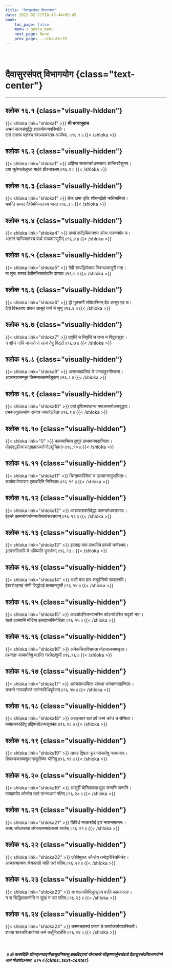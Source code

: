 ```yaml
---
title: "दैवासुरसंपत् विभागयोग"
date: 2022-02-21T10:43:44+05:45
book:
    toc_page: false
    menu : geeta_menu
    next_page: None
    prev_page: ../chapter15
---
```


<br/>

# दैवासुरसंपत् विभागयोग {class="text-center"}

---

## श्लोक १६.१ {class="visually-hidden"}

{{< shloka  link="shloka1" >}}
**श्री भगवानुवाच**   
अभयं सत्त्वसंशुद्धिः ज्ञानयोगव्यवस्थितिः।  
दानं दमश्च यज्ञश्च स्वाध्यायस्तप आर्जवम् ॥१६.१॥
{{< /shloka >}}


## श्लोक १६.२ {class="visually-hidden"}

{{< shloka  link="shloka1" >}}
अहिंसा सत्यमक्रोधस्त्यागः शान्तिरपैशुनम्।  
दया भूतेष्वलोलुप्त्वं मार्दवं ह्रीरचापलम्॥१६.२॥
{{< /shloka >}}


## श्लोक १६.३ {class="visually-hidden"}

{{< shloka  link="shloka1" >}}
तेजः क्षमा धृतिः शौचमद्रोहो नातिमानिता।  
भवन्ति सम्पदं दैवीमभिजातस्य भारत॥१६.३॥
{{< /shloka >}}


## श्लोक १६.४ {class="visually-hidden"}

{{< shloka  link="shloka4" >}}
दम्भो दर्पोऽभिमानश्च क्रोधः पारुष्यमेव च।  
अज्ञानं चाभिजातस्य पार्थ सम्पदमासुरीम्॥१६.४॥
{{< /shloka >}}


## श्लोक १६.५ {class="visually-hidden"}

{{< shloka  link="shloka5" >}}
दैवी सम्पद्विमोक्षाय निबन्धायासुरी मता।  
मा शुचः सम्पदं दैवीमभिजातोऽसि पाण्डव॥१६.५॥
{{< /shloka >}}


## श्लोक १६.६ {class="visually-hidden"}

{{< shloka  link="shloka6" >}}
द्वौ भूतसर्गौ लोकेऽस्मिन् दैव आसुर एव च।  
दैवो विस्तरशः प्रोक्त आसुरं पार्थ मे श्रृणु॥१६.६॥
{{< /shloka >}}


## श्लोक १६.७ {class="visually-hidden"}

{{< shloka  link="shloka7" >}}
प्रवृत्तिं च निवृत्तिं च जना न विदुरासुराः।  
न शौचं नापि चाचारो न सत्यं तेषु विद्यते॥१६.७॥
{{< /shloka >}}


## श्लोक १६.८ {class="visually-hidden"}

{{< shloka  link="shloka9" >}}
असत्यमप्रतिष्ठं ते जगदाहुरनीश्वरम्।  
अपरस्परसम्भूतं किमन्यत्कामहैतुकम्॥१६.८॥
{{< /shloka >}}


## श्लोक १६.९ {class="visually-hidden"}

{{< shloka  link="shloka10" >}}
एतां दृष्टिमवष्टभ्य नष्टात्मानोऽल्पबुद्धयः।  
प्रभवन्त्युग्रकर्माणः क्षयाय जगतोऽहिताः॥१६.९॥
{{< /shloka >}}


## श्लोक १६.१० {class="visually-hidden"}

{{< shloka  link="0" >}}
काममाश्रित्य दुष्पूरं दम्भमानमदान्विताः।  
मोहाद्गृहीत्वासद्ग्राहान्प्रवर्तन्तेऽशुचिव्रताः॥१६.१०॥
{{< /shloka >}}


## श्लोक १६.११ {class="visually-hidden"}

{{< shloka  link="shloka11" >}}
चिन्तामपरिमेयां च प्रलयान्तामुपाश्रिताः।  
कामोपभोगपरमा एतावदिति निश्चिताः॥१६.११॥
{{< /shloka >}}


## श्लोक १६.१२ {class="visually-hidden"}

{{< shloka  link="shloka12" >}}
आशापाशशतैर्बद्धाः कामक्रोधपरायणाः।  
ईहन्ते कामभोगार्थमन्यायेनार्थसञ्चयान्॥१६.१२॥
{{< /shloka >}}


## श्लोक १६.१३ {class="visually-hidden"}

{{< shloka  link="shloka13" >}}
इदमद्य मया लब्धमिमं प्राप्स्ये मनोरथम्।  
इदमस्तीदमपि मे भविष्यति पुनर्धनम्॥१६.१३॥
{{< /shloka >}}


## श्लोक १६.१४ {class="visually-hidden"}

{{< shloka  link="shloka14" >}}
असौ मया हतः शत्रुर्हनिष्ये चापरानपि।  
ईश्वरोऽहमहं भोगी सिद्धोऽहं बलवान्सुखी॥१६.१४॥
{{< /shloka >}}


## श्लोक १६.१५ {class="visually-hidden"}

{{< shloka  link="shloka15" >}}
आढ्योऽभिजनवानस्मि कोऽन्योऽस्ति सदृशो मया।  
यक्ष्ये दास्यामि मोदिष्य इत्यज्ञानविमोहिताः॥१६.१५॥
{{< /shloka >}}


## श्लोक १६.१६ {class="visually-hidden"}

{{< shloka  link="shloka16" >}}
अनेकचित्तविभ्रान्ता मोहजालसमावृताः।  
प्रसक्ताः कामभोगेषु पतन्ति नरकेऽशुचौ॥१६.१६॥
{{< /shloka >}}


## श्लोक १६.१७ {class="visually-hidden"}

{{< shloka  link="shloka17" >}}
आत्मसम्भाविताः स्तब्धा धनमानमदान्विताः।  
यजन्ते नामयज्ञैस्ते दम्भेनाविधिपूर्वकम्॥१६.१७॥
{{< /shloka >}}


## श्लोक १६.१८ {class="visually-hidden"}

{{< shloka  link="shloka18" >}}
अहङ्कारं बलं दर्पं कामं क्रोधं च संश्रिताः।  
मामात्मपरदेहेषु प्रद्विषन्तोऽभ्यसूयकाः॥१६.१८॥
{{< /shloka >}}


## श्लोक १६.१९ {class="visually-hidden"}

{{< shloka  link="shloka19" >}}
तानहं द्विषतः क्रूरान्संसारेषु नराधमान्।  
क्षिपाम्यजस्रमशुभानासुरीष्वेव योनिषु॥१६.१९॥
{{< /shloka >}}


## श्लोक १६.२० {class="visually-hidden"}

{{< shloka  link="shloka19" >}}
आसुरीं योनिमापन्ना मूढा जन्मनि जन्मनि।  
मामप्राप्यैव कौन्तेय ततो यान्त्यधमां गतिम्॥१६.२०॥
{{< /shloka >}}


## श्लोक १६.२१ {class="visually-hidden"}

{{< shloka  link="shloka21" >}}
त्रिविधं नरकस्येदं द्वारं नाशनमात्मनः।  
कामः क्रोधस्तथा लोभस्तस्मादेतत्त्रयं त्यजेत्॥१६.२१॥
{{< /shloka >}}


## श्लोक १६.२२ {class="visually-hidden"}

{{< shloka  link="shloka22" >}}
एतैर्विमुक्तः कौन्तेय तमोद्वारैस्त्रिभिर्नरः।  
आचरत्यात्मनः श्रेयस्ततो याति परां गतिम्॥१६.२२॥
{{< /shloka >}}


## श्लोक १६.२३ {class="visually-hidden"}

{{< shloka  link="shloka23" >}}
यः शास्त्रविधिमुत्सृज्य वर्तते कामकारतः।  
न स सिद्धिमवाप्नोति न सुखं न परां गतिम्॥१६.२३॥
{{< /shloka >}}


## श्लोक १६.२४ {class="visually-hidden"}

{{< shloka  link="shloka24" >}}
तस्माच्छास्त्रं प्रमाणं ते कार्याकार्यव्यवस्थितौ।  
ज्ञात्वा शास्त्रविधानोक्तं कर्म कर्तुमिहार्हसि॥१६.२४॥
{{< /shloka >}}

<br/>

#####  ॥ ॐ तत्सदिति श्रीमद्भगवद्गीतासूपनिषत्सु ब्रह्मविद्यायां योगशास्रे श्रीकृष्णार्जुनसंवादे दैवासुरसंपत्विभागयोगो नाम षोडषोऽध्यायः ॥१५॥ {class=text-center}
